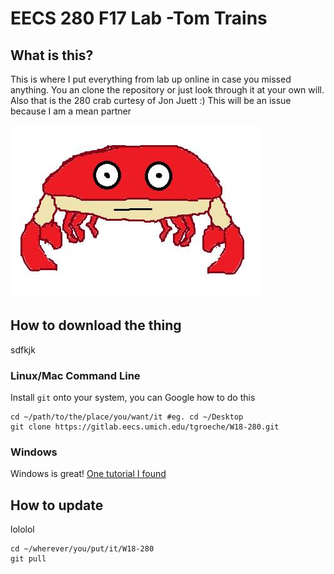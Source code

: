 # EECS 280 F17 Lab -Tom Trains

## What is this?
This is where I put everything from lab up online in case you missed anything. You an clone the repository or just look through it at your own will. Also that is the 280 crab curtesy of Jon Juett :) This will be an issue because I am a mean partner

![Image](.other/pictures/crabster.jpg) 

## How to download the thing
sdfkjk

### Linux/Mac Command Line
Install `git` onto your system, you can Google how to do this
```
cd ~/path/to/the/place/you/want/it #eg. cd ~/Desktop
git clone https://gitlab.eecs.umich.edu/tgroeche/W18-280.git
```

### Windows
Windows is great!
[One tutorial I found](http://guides.beanstalkapp.com/version-control/git-on-windows.html)


## How to update
lololol
~~~
cd ~/wherever/you/put/it/W18-280
git pull
~~~
